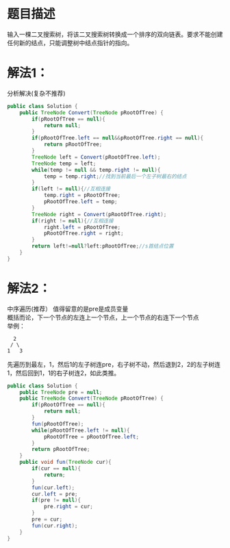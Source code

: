 # 题目描述
输入一棵二叉搜索树，将该二叉搜索树转换成一个排序的双向链表。要求不能创建任何新的结点，只能调整树中结点指针的指向。

# 解法1：
分析解决(复杂不推荐)
```java
public class Solution {
    public TreeNode Convert(TreeNode pRootOfTree) {
        if(pRootOfTree == null){
            return null;
        }
        if(pRootOfTree.left == null&&pRootOfTree.right == null){
            return pRootOfTree;
        }
        TreeNode left = Convert(pRootOfTree.left);
        TreeNode temp = left;
        while(temp != null && temp.right != null){
            temp = temp.right;//找到当前最后一个左子树最右的结点
        }
        if(left != null){//互相连接
            temp.right = pRootOfTree;
            pRootOfTree.left = temp;
        }
        TreeNode right = Convert(pRootOfTree.right);
        if(right != null){//互相连接
            right.left = pRootOfTree;
            pRootOfTree.right = right;
        }        
        return left!=null?left:pRootOfTree;//s首结点位置      
    }
}
```
# 解法2：
中序遍历(推荐）
值得留意的是pre是成员变量  
概括而论，下一个节点的左连上一个节点，上一个节点的右连下一个节点  
举例：  

      2  
     / \  
    1   3

先遍历到最左，1，然后1的左子树连pre，右子树不动，然后退到2，2的左子树连1，然后回到1，1的右子树连2，如此类推。

```java
public class Solution {
    public TreeNode pre = null;
    public TreeNode Convert(TreeNode pRootOfTree) {
        if(pRootOfTree == null){
            return null;
        }
        fun(pRootOfTree);
        while(pRootOfTree.left != null){
            pRootOfTree = pRootOfTree.left;
        }
        return pRootOfTree;
    }
    public void fun(TreeNode cur){
        if(cur == null){
            return;
        }        
        fun(cur.left);
        cur.left = pre;
        if(pre != null){
            pre.right = cur;
        }
        pre = cur;
        fun(cur.right);
    }
}
```
